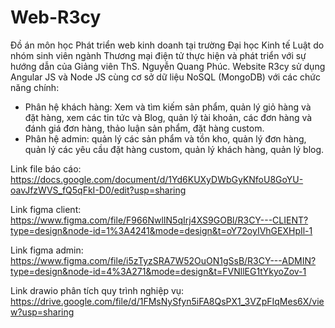 # Web-R3cy
Đồ án môn học Phát triển web kinh doanh tại trường Đại học Kinh tế Luật do nhóm sinh viên ngành Thương mại điện tử thực hiện và phát triển với sự hướng dẫn của Giảng viên ThS. Nguyễn Quang Phúc. 
Website R3cy sử dụng Angular JS và Node JS cùng cơ sở dữ liệu NoSQL (MongoDB) với các chức năng chính: 
- Phân hệ khách hàng: Xem và tìm kiếm sản phẩm, quản lý giỏ hàng và đặt hàng, xem các tin tức và Blog, quản lý tài khoản, các đơn hàng và đánh giá đơn hàng, thảo luận sản phẩm, đặt hàng custom. 
- Phân hệ admin: quản lý các sản phẩm và tồn kho, quản lý đơn hàng, quản lý các yêu cầu đặt hàng custom, quản lý khách hàng, quản lý blog.

Link file báo cáo: https://docs.google.com/document/d/1Yd6KUXyDWbGyKNfoU8GoYU-oavJfzWVS_fQ5qFkI-D0/edit?usp=sharing

Link figma client: https://www.figma.com/file/F966NwlIN5qIrj4XS9GOBl/R3CY---CLIENT?type=design&node-id=1%3A4241&mode=design&t=oY72oyIVhGEXHpIl-1

Link figma admin: https://www.figma.com/file/i5zTyzSRA7W52OuON1gSsB/R3CY---ADMIN?type=design&node-id=4%3A271&mode=design&t=FVNllEG1tYkyoZov-1

Link drawio phân tích quy trình nghiệp vụ: https://drive.google.com/file/d/1FMsNySfyn5iFA8QsPX1_3VZpFIqMes6X/view?usp=sharing

